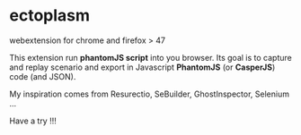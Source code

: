 # ectoplasm
webextension for chrome and firefox > 47

This extension run **phantomJS script** into you browser. Its goal is to capture and replay scenario and export in Javascript **PhantomJS** (or **CasperJS**) code (and JSON).

My inspiration comes from Resurectio, SeBuilder, GhostInspector, Selenium ...

Have a try !!!
